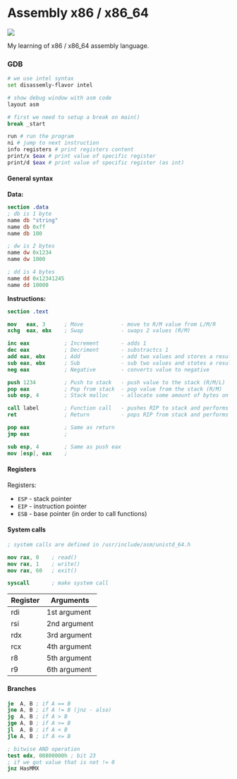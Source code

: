 # Assembly x86 / x86_64

![](https://github.com/vadimgush/asm-x86/workflows/CI/badge.svg)

My learning of x86 / x86_64 assembly language.

### GDB

```bash
# we use intel syntax
set disassemly-flavor intel

# show debug window with asm code
layout asm

# first we need to setup a break on main()
break _start

run # run the program 
ni # jump to next instruction
info registers # print registers content
print/x $eax # print value of specific register
print/d $eax # print value of specific register (as int)
```

#### General syntax

**Data:**
```nasm
section .data
; db is 1 byte
name db "string"
name db 0xff
name db 100

; dw is 2 bytes
name dw 0x1234
name dw 1000

; dd is 4 bytes 
name dd 0x12341245
name dd 10000
```

**Instructions:**
```nasm
section .text

mov   eax, 3      ; Move            - move to R/M value from L/M/R
xchg  eax, ebx    ; Swap            - swaps 2 values (R/M)

inc eax           ; Increment       - adds 1
dec eax           ; Decriment       - substractcs 1
add eax, ebx      ; Add             - add two values and stores a result in the first one
sub eax, ebx      ; Sub             - sub two values and stotes a result in the first one
neg eax           ; Negative        - converts value to negative

push 1234         ; Push to stack   - push value to the stack (R/M/L)
pop eax           ; Pop from stack  - pop value from the stack (R/M)
sub esp, 4        ; Stack malloc    - allocate some amount of bytes on the stack

call label        ; Function call   - pushes RIP to stack and performs a jump
ret               ; Return          - pops RIP from stack and performs a jump

pop eax           ; Same as return
jmp eax           ;

sub esp, 4        ; Same as push eax
mov [esp], eax    ;

```

#### Registers

Registers: 
 * `ESP` - stack pointer
 * `EIP` - instruction pointer
 * `ESB` - base pointer (in order to call functions)

#### System calls

```nasm
; system calls are defined in /usr/include/asm/unistd_64.h

mov rax, 0    ; read()
mov rax, 1    ; write()
mov rax, 60   ; exit()

syscall       ; make system call
```

| Register    | Arguments        |
|-------------|------------------|
| rdi         | 1st argument     |
| rsi         | 2nd argument     |
| rdx         | 3rd argument     |
| rcx         | 4th argument     |
| r8          | 5th argument     |
| r9          | 6th argument     |

#### Branches

```nasm
je  A, B ; if A == B
jne A, B ; if A != B (jnz - also)
jg  A, B ; if A > B
jge A, B ; if A >= B
jl  A, B ; if A < B
jle A, B ; if A <= B

; bitwise AND operation
test edx, 00800000h ; bit 23
; if we got value that is not != 0
jnz HasMMX
```
